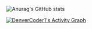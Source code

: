 ![Anurag's GitHub stats](https://github-readme-stats.vercel.app/api?username=AeaZer&show_icons=true&theme=synthwave)

<!-- https://github.com/ashutosh00710/github-readme-activity-graph -->
<a href="https://github.com/ashutosh00710/github-readme-activity-graph"><img alt="DenverCoder1's Activity Graph" src="https://activity-graph.herokuapp.com/graph?username=nekomeowww&bg_color=FFFFFF&color=409EFF&line=F85D7F&point=F85D7F&hide_border=true" /></a>
